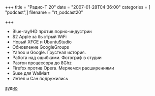 +++
title = "Радио-T 20"
date = "2007-01-28T04:36:00"
categories = [ "podcast",]
filename = "rt_podcast20"

+++

- Blue-ray/HD против порно-индустрии
- $2 Apple за быстрый WiFi
- Новый XFCE и UbuntuStudio
- Обновление GoogleGroups
- Yahoo и Google. Грустная история.
- Работа над ошибками. Фотограф в студии
- Разгон процессора до 8Ghz
- Firefox против Opera. Меряемся расширениями
- Suse для WalMart
- Интел и Сан подружились

[аудио](https://cdn.radio-t.com/rt_podcast20.mp3)
<audio src="https://cdn.radio-t.com/rt_podcast20.mp3" preload="none"></audio>